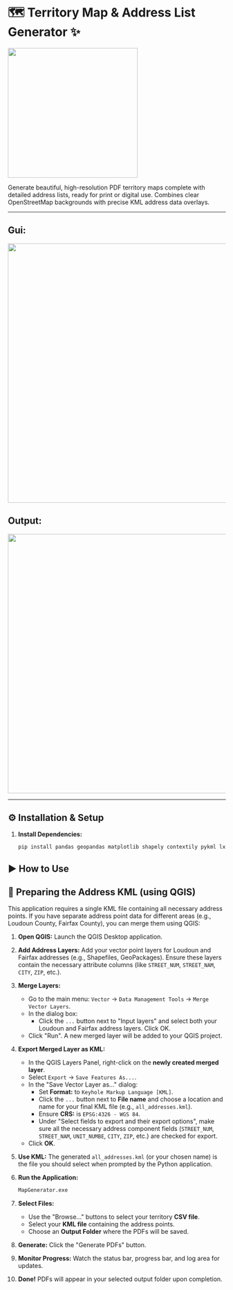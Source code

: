 # 🗺️ Territory Map & Address List Generator ✨

<img src="https://github.com/user-attachments/assets/813e0663-da60-4ddc-8d2e-befc5919b539" width="300" />


Generate beautiful, high-resolution PDF territory maps complete with detailed address lists, ready for print or digital use. Combines clear OpenStreetMap backgrounds with precise KML address data overlays.

---
## Gui:
<img src="https://github.com/user-attachments/assets/7bb84771-be87-471e-88fa-99898a52ec73" width="600" />

## Output:
<img src="https://github.com/user-attachments/assets/1e3ef471-3a24-4518-b57d-32794ad88d23" width="600" />

---

## ⚙️ Installation & Setup

1.  **Install Dependencies:**
    ```bash
    pip install pandas geopandas matplotlib shapely contextily pykml lxml reportlab Pillow PyQt6
    ```

## ▶️ How to Use

## 📍 Preparing the Address KML (using QGIS)

This application requires a single KML file containing all necessary address points. If you have separate address point data for different areas (e.g., Loudoun County, Fairfax County), you can merge them using QGIS:

1.  **Open QGIS:** Launch the QGIS Desktop application.
2.  **Add Address Layers:** Add your vector point layers for Loudoun and Fairfax addresses (e.g., Shapefiles, GeoPackages). Ensure these layers contain the necessary attribute columns (like `STREET_NUM`, `STREET_NAM`, `CITY`, `ZIP`, etc.).
3.  **Merge Layers:**
    *   Go to the main menu: `Vector` -> `Data Management Tools` -> `Merge Vector Layers`.
    *   In the dialog box:
        *   Click the `...` button next to "Input layers" and select both your Loudoun and Fairfax address layers. Click OK.
    *   Click "Run". A new merged layer will be added to your QGIS project.
4.  **Export Merged Layer as KML:**
    *   In the QGIS Layers Panel, right-click on the **newly created merged layer**.
    *   Select `Export` -> `Save Features As...`.
    *   In the "Save Vector Layer as..." dialog:
        *   Set **Format:** to `Keyhole Markup Language [KML]`.
        *   Click the `...` button next to **File name** and choose a location and name for your final KML file (e.g., `all_addresses.kml`).
        *   Ensure **CRS:** is `EPSG:4326 - WGS 84`.
        *   Under "Select fields to export and their export options", make sure all the necessary address component fields (`STREET_NUM`, `STREET_NAM`, `UNIT_NUMBE`, `CITY`, `ZIP`, etc.) are checked for export.
    *   Click **OK**.
5.  **Use KML:** The generated `all_addresses.kml` (or your chosen name) is the file you should select when prompted by the Python application.

1.  **Run the Application:**
    ```bash
    MapGenerator.exe
    ```
2.  **Select Files:**
    *   Use the "Browse..." buttons to select your territory **CSV file**.
    *   Select your **KML file** containing the address points.
    *   Choose an **Output Folder** where the PDFs will be saved.
3.  **Generate:** Click the "Generate PDFs" button.
4.  **Monitor Progress:** Watch the status bar, progress bar, and log area for updates.
5.  **Done!** PDFs will appear in your selected output folder upon completion.

